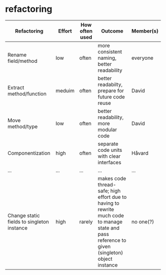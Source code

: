 # refactoring
|Refactoring                               |Effort|How often used|Outcome                                         |Member(s)|
|------------------------------------------|------|--------------|------------------------------------------------|---------|
|Rename field/method                       |low   |often         |more consistent naming, better readability      |everyone |
|Extract method/function                   |meduim|often         |better readabilty, prepare for future code reuse|David    |
|Move method/type                          |low   |often         |better readability, more modular code           |David    |
|Componentization                          |high  |often         |separate code units with clear interfaces       |Håvard   |
|...                                       |...   |...           |...                                             |...      |
|Change static fields to singleton instance|high  |rarely        |makes code thread-safe; high effort due to having to rewrite much code to manage state and pass reference to given (singleton) object instance|no one(?)|
